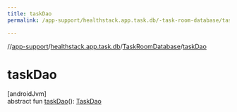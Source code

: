 ```yaml
---
title: taskDao
permalink: /app-support/healthstack.app.task.db/-task-room-database/task-dao.html

---
```

//[app-support](/app-support.html)/[healthstack.app.task.db](../index.html)/[TaskRoomDatabase](index.html)/[taskDao](task-dao.html)



# taskDao



[androidJvm]\
abstract fun [taskDao](task-dao.html)(): [TaskDao](../../healthstack.app.task.dao/-task-dao/index.html)




